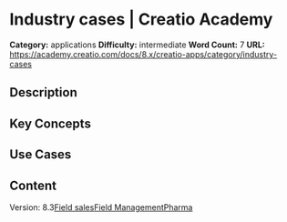 # Industry cases | Creatio Academy

**Category:** applications **Difficulty:** intermediate **Word Count:** 7
**URL:**
https://academy.creatio.com/docs/8.x/creatio-apps/category/industry-cases

## Description

## Key Concepts

## Use Cases

## Content

Version:
8.3[Field sales](/docs/8.x/creatio-apps/category/field-sales)[Field Management](/docs/8.x/creatio-apps/category/field-management)[Pharma](/docs/8.x/creatio-apps/category/pharma)
